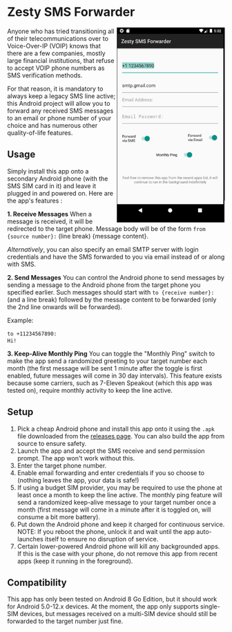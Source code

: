 
# Zesty SMS Forwarder
<img align="right" src="assets/sample_screen.png" width="250px">

Anyone who has tried transitioning all of their telecommunications over to Voice-Over-IP (VOIP) knows that there are a few companies, mostly large financial institutions, that refuse to accept VOIP phone numbers as SMS verification methods.

For that reason, it is mandatory to always keep a legacy SMS line active; this Android project will allow you to forward any received SMS messages to an email or phone number of your choice and has numerous other quality-of-life features.

## Usage
Simply install this app onto a secondary Android phone (with the SMS SIM card in it) and leave it plugged in and powered on. Here are the app's features :

**1. Receive Messages**
When a message is received, it will be redirected to the target phone. Message body will be of the form `from {source number}:` (line break) {message content}.

*Alternatively*, you can also specify an email SMTP server with login credentials and have the SMS forwarded to you via email instead of or along with SMS.

**2. Send Messages**
You can control the Android phone to send messages by sending a message to the Android phone from the target phone you specified earlier. Such messages should start with `to {receive number}:` (and a line break) followed by the message content to be forwarded (only the 2nd line onwards will be forwarded).

Example:
```
to +11234567890:
Hi!
```

**3. Keep-Alive Monthly Ping**
You can toggle the "Monthly Ping" switch to make the app send a randomized greeting to your target number each month (the first message will be sent 1 minute after the toggle is first enabled, future messages will come in 30 day intervals). This feature exists because some carriers, such as 7-Eleven Speakout (which this app was tested on), require monthly activity to keep the line active.

## Setup
1. Pick a cheap Android phone and install this app onto it using the `.apk` file downloaded from the [releases page](https://github.com/scriptgenerator64/Zesty-SMS-Forwarder/releases). You can also build the app from source to ensure safety.
2. Launch the app and accept the SMS receive and send permission prompt. The app won't work without this.
3. Enter the target phone number.
4. Enable email forwarding and enter credentials if you so choose to (nothing leaves the app, your data is safe!)
5. If using a budget SIM provider, you may be required to use the phone at least once a month to keep the line active. The monthly ping feature will send a randomized keep-alive message to your target number once a month (first message will come in a minute after it is toggled on, will consume a bit more battery).
6. Put down the Android phone and keep it charged for continuous service. NOTE: If you reboot the phone, unlock it and wait until the app auto-launches itself to ensure no disruption of service.
7. Certain lower-powered Android phone will kill any backgrounded apps. If this is the case with your phone, do not remove this app from recent apps (keep it running in the foreground).

## Compatibility
This app has only been tested on Android 8 Go Edition, but it should work for Android 5.0-12.x devices. At the moment, the app only supports single-SIM devices, but messages received on a multi-SIM device should still be forwarded to the target number just fine.
